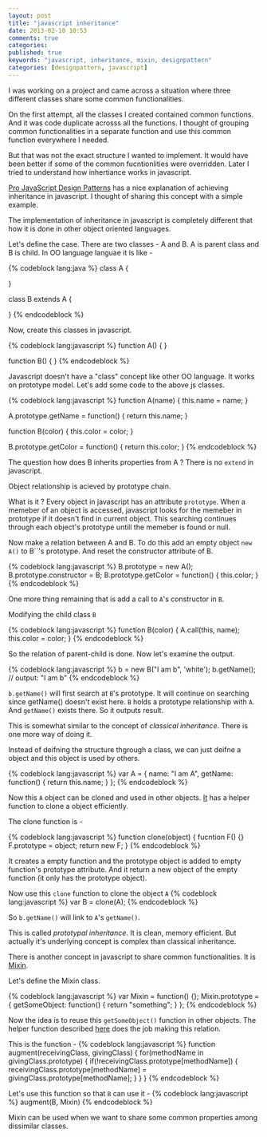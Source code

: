 ```yaml
---
layout: post
title: "javascript inheritance"
date: 2013-02-10 10:53
comments: true
categories:
published: true
keywords: "javascript, inheritance, mixin, designpattern"
categories: [designpattern, javascript]
---
```

I was working on a project and came across a situation where three different classes share some common functionalities.

On the first attempt, all the classes I created contained common functions. And it was code duplicate acrosss all the functions. I thought of grouping common functionalities in a separate function and use this common function
everywhere I needed.

But that was not the exact structure I wanted to implement. It would have been better if some of the common fucntionlities were
overridden. Later I tried to understand how inhertiance works in javascript.

[Pro JavaScript Design Patterns](http://www.amazon.com/JavaScript-Design-Patterns-Recipes-Problem-Solution/dp/159059908X) has a nice
explanation of achieving inheritance in javascript. I thought of sharing this concept with a simple example.

The implementation of inheritance in javascript is completely different that how it is done in other object oriented languages.

Let's define the case. There are two classes - A and B. A is parent class and B is child. In OO language languae it is like -

{% codeblock lang:java %}
class A {

}

class B extends A {

}
{% endcodeblock %}

Now, create this classes in javascript.

{% codeblock lang:javascript %}
function A() {
}

function B() {
}
{% endcodeblock %}

Javascript doesn't have a "class" concept like other OO language. It works on prototype model. Let's add some code to the above js classes.

{% codeblock lang:javascript %}
function A(name) {
 this.name = name;
}

A.prototype.getName = function() {
 return this.name;
}

function B(color) {
 this.color = color;
}

B.prototype.getColor = function() {
 return this.color;
}
{% endcodeblock %}

The question how does B inherits properties from A ?
There is no `extend` in javascript.

Object relationship is acieved by prototype chain.

What is it ? Every object in javascript has an attribute `prototype`. When a memeber of an object is accessed, javascript looks for the memeber in prototype if it doesn't find in
current object. This searching continues through each object's prototype untill the memeber is found or null.

Now make a relation between A and B. To do this add an empty object `new A()` to B``'s prototype. And reset the constructor attribute of B.

{% codeblock lang:javascript %}
B.prototype = new A();
B.prototype.constructor = B;
B.prototype.getColor = function() {
 this.color;
}
{% endcodeblock %}

One more thing remaining that is add a call to `A`'s constructor in `B`.

Modifying the child class `B`

{% codeblock lang:javascript %}
function B(color) {
 A.call(this, name);
 this.color = color;
}
{% endcodeblock %}

So the relation of parent-child is done. Now let's examine the output.

{% codeblock lang:javascript %}
b = new B("I am b", 'white');
b.getName(); // output: "I am b"
{% endcodeblock %}

`b.getName()` will first search at `B`'s prototype. It will continue on searching since
getName() doesn't exist here. `B` holds a prototype relationship with `A`.
And `getName()` exists there. So it outputs result.

This is somewhat similar to the concept of *classical inheritance*. There is one more way of doing it.

Instead of deifning the structure thgrough a class, we can just deifne a object and this object is used by others.

{% codeblock lang:javascript %}
var A = {
 name: "I am A",
 getName: function() {
  return this.name;
 }
};
{% endcodeblock %}

Now this `A` object can be cloned and used in other objects. [It](http://www.amazon.com/JavaScript-Design-Patterns-Recipes-Problem-Solution/dp/159059908X) has a helper function to clone a object efficiently.

The clone function is -

{% codeblock lang:javascript %}
function clone(object) {
 fucntion F() {}
 F.prototype = object;
 return new F;
}
{% endcodeblock %}

It creates a empty function and the prototype object is added to empty function's prototype attribute. And it return a new object of
the empty function (it only has the prototype object).

Now use this `clone` function to clone the object `A`
{% codeblock lang:javascript %}
var B = clone(A);
{% endcodeblock %}

So `b.getName()` will link to `A`'s `getName()`.

This is called *prototypal inheritance*. It is clean, memory efficient. But actually it's underlying concept is complex than classical
inheritance.

There is another concept in javascript to share common functionalities. It is [Mixin](http://en.wikipedia.org/wiki/Mixin).

Let's define the Mixin class.

{% codeblock lang:javascript %}
var Mixin = function() {};
Mixin.prototype = {
 getSomeObject: function() {
  return "something";
 }
};
{% endcodeblock %}

Now the idea is to reuse this `getSomeObject()` function  in other objects. The helper function described [here](http://www.amazon.com/JavaScript-Design-Patterns-Recipes-Problem-Solution/dp/159059908X) does the job making this relation.

This is the function -
{% codeblock lang:javascript %}
function augment(receivingClass, givingClass) {
    for(methodName in givingClass.prototype) {
	     if(!receivingClass.prototype[methodName]) {
	        receivingClass.prototype[methodName] = givingClass.prototype[methodName];
	     }
    }
}
{% endcodeblock %}

Let's use this function so that `B` can use it -
{% codeblock lang:javascript %}
augment(B, Mixin)
{% endcodeblock %}

Mixin can be used when we want to share some common properties among dissimilar classes.